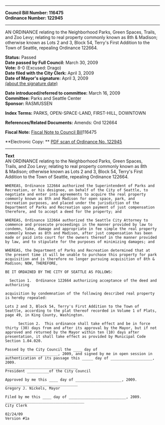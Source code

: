 * * * * *  
  
**Council Bill Number: [](#h0)[](#h2)116475**   
**Ordinance Number: 122945**  
  
* * * * *  
  
AN ORDINANCE relating to the Neighborhood Parks, Green Spaces, Trails, and Zoo Levy; relating to real property commonly known as 8th & Madison; otherwise known as Lots 2 and 3, Block 54, Terry's First Addition to the Town of Seattle, repealing Ordinance 122664.  
  
**Status:** Passed   
**Date passed by Full Council:** March 30, 2009   
**Vote:** 8-0 (Excused: Drago)   
**Date filed with the City Clerk:** April 3, 2009   
**Date of Mayor's signature:** April 3, 2009   
[(about the signature date)](/~public/approvaldate.htm)   
  
  
**Date introduced/referred to committee:** March 16, 2009   
**Committee:** Parks and Seattle Center   
**Sponsor:** RASMUSSEN   
  
**Index Terms:** PARKS, OPEN-SPACE-LAND, FIRST-HILL, DOWNTOWN  
  
**References/Related Documents:** Amends: Ord 122664  
  
**Fiscal Note:** [Fiscal Note to Council Bill](http://clerk.seattle.gov/~public/fnote/116475.htm)[](#h1)[](#h3)116475  
  
**Electronic Copy: ** [PDF scan of Ordinance No. 122945](/~archives/Ordinances/Ord_122945.pdf)  
  
* * * * *  
  
**Text**  
    AN ORDINANCE relating to the Neighborhood Parks, Green Spaces,  
    Trails, and Zoo Levy; relating to real property commonly known as 8th  
    & Madison; otherwise known as Lots 2 and 3, Block 54, Terry's First  
    Addition to the Town of Seattle, repealing Ordinance 122664.  
  
    WHEREAS, Ordinance 122664 authorized the Superintendent of Parks and  
    Recreation, or his designee, on behalf of the City of Seattle, to  
    negotiate and enter into agreements to acquire the real property  
    commonly known as 8th and Madison for open space, park, and  
    recreation purposes, and placed under the jurisdiction of the  
    Department of Parks and Recreation upon payment of just compensation  
    therefore, and to accept a deed for the property; and  
  
    WHEREAS, Ordinance 122664 authorized the Seattle City Attorney to  
    commence and prosecute proceedings in the manner provided by law to  
    condemn, take, damage and appropriate in fee simple the real property  
    commonly known as 8th and Madison, after just compensation has been  
    made or paid into court for the owners thereof in the manner provided  
    by law, and to stipulate for the purposes of minimizing damages; and  
  
    WHEREAS, the Department of Parks and Recreation determined that at  
    the present time it will be unable to purchase this property for park  
    acquisition and is therefore no longer pursuing acquisition of 8th &  
    Madison; NOW, THEREFORE,  
  
    BE IT ORDAINED BY THE CITY OF SEATTLE AS FOLLOWS:  
  
      Section 1.  Ordinance 122664 authorizing acceptance of the deed and  
    authorizing  
  
    acquisition by condemnation of the following described real property  
    is hereby repealed:  
  
    Lots 2 and 3, Block 54, Terry's First Addition to the Town of  
    Seattle, according to the plat thereof recorded in Volume 1 of Plats,  
    page 49, in King County, Washington.  
  
          Section 2.  This ordinance shall take effect and be in force  
    thirty (30) days from and after its approval by the Mayor, but if not  
    approved and returned by the Mayor within ten (10) days after  
    presentation, it shall take effect as provided by Municipal Code  
    Section 1.04.020.  
  
    Passed by the City Council the ____ day of  
    ________________________, 2009, and signed by me in open session in  
    authentication of its passage this _____ day of ___________________, 2009.  
    _________________________________  
    President __________of the City Council  
  
    Approved by me this ____ day of _____________________, 2009.  
    _________________________________  
    Gregory J. Nickels, Mayor  
  
    Filed by me this ____ day of __________________________, 2009.  
    ____________________________________  
    City Clerk  
  
    02/24/09  
    Version #1a  
